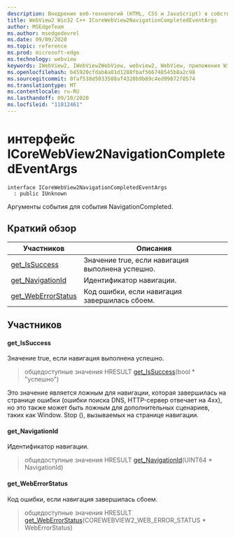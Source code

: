 ```yaml
---
description: Внедрение веб-технологий (HTML, CSS и JavaScript) в собственные приложения с помощью элемента управления Microsoft Edge WebView2
title: WebView2 Win32 C++ ICoreWebView2NavigationCompletedEventArgs
author: MSEdgeTeam
ms.author: msedgedevrel
ms.date: 09/09/2020
ms.topic: reference
ms.prod: microsoft-edge
ms.technology: webview
keywords: IWebView2, IWebView2WebView, webview2, WebView, приложения Win32, Win32, EDGE, ICoreWebView2, ICoreWebView2Controller, управление браузером, EDGE HTML, ICoreWebView2NavigationCompletedEventArgs
ms.openlocfilehash: b45920cfdab8a01d1288fbaf566748545b8a2c98
ms.sourcegitcommit: 0faf538d5033508af4320b9b89c4ed99872f0574
ms.translationtype: MT
ms.contentlocale: ru-RU
ms.lasthandoff: 09/10/2020
ms.locfileid: "11012461"
---
```

# интерфейс ICoreWebView2NavigationCompletedEventArgs 

```
interface ICoreWebView2NavigationCompletedEventArgs
  : public IUnknown
```

Аргументы события для события NavigationCompleted.

## Краткий обзор

 Участников                        | Описания
--------------------------------|---------------------------------------------
[get_IsSuccess](#get_issuccess) | Значение true, если навигация выполнена успешно.
[get_NavigationId](#get_navigationid) | Идентификатор навигации.
[get_WebErrorStatus](#get_weberrorstatus) | Код ошибки, если навигация завершилась сбоем.

## Участников

#### get_IsSuccess 

Значение true, если навигация выполнена успешно.

> общедоступные значения HRESULT [get_IsSuccess](#get_issuccess)(bool * "успешно")

Это значение является ложным для навигации, которая завершилась на странице ошибки (ошибки поиска DNS, HTTP-сервер отвечает на 4xx), но это также может быть ложным для дополнительных сценариев, таких как Window. Stop (), вызываемых на странице навигации.

#### get_NavigationId 

Идентификатор навигации.

> общедоступные значения HRESULT [get_NavigationId](#get_navigationid)(UINT64 * NavigationId)

#### get_WebErrorStatus 

Код ошибки, если навигация завершилась сбоем.

> общедоступные значения HRESULT [get_WebErrorStatus](#get_weberrorstatus)(COREWEBVIEW2_WEB_ERROR_STATUS * WebErrorStatus)

